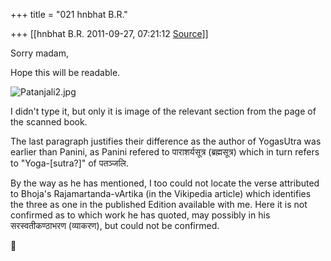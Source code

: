 +++
title = "021 hnbhat B.R."

+++
[[hnbhat B.R.	2011-09-27, 07:21:12 [Source](https://groups.google.com/g/samskrita/c/QIlRjvk4plU)]]



Sorry madam,

  

Hope this will be readable.

![Patanjali2.jpg ](https://ci5.googleusercontent.com/proxy/Jds8uEATQBtIZUzAQnfLVLyUTX77M3yb6uAHdKp7FCNK4V6AWo7uWdpuTZw8gPw-Pj3i1i-Ja7rk-xFX5CDkdVThy40gv4iMJYRQmPAJkete=s0-d-e1-ft#http://i651.photobucket.com/albums/uu234/hnbhat/Patanjali2.jpg)

  

I didn't type it, but only it is image of the relevant section from the
page of the scanned book.

  

The last paragraph justifies their difference as the author of YogasUtra was earlier than Panini, as Panini refered to पाराशर्यसूत्र (ब्रह्मसूत्र) which in turn refers to "Yoga-\[sutra?\]" of पतञ्जलि.

  

By the way as he has mentioned, I too could not locate the verse attributed to Bhoja's Rajamartanda-vArtika (in the Vikipedia article) which identifies the three as one in the published Edition available with me. Here it is not confirmed as to which work he has quoted, may possibly in his सरस्वतीकण्ठाभरण (व्याकरण), but could not be confirmed. 




